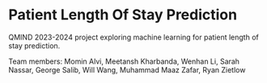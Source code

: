 # Patient Length Of Stay Prediction
QMIND 2023-2024 project exploring machine learning for patient length of stay prediction.

Team members: Momin Alvi, Meetansh Kharbanda, Wenhan Li, Sarah Nassar, George Salib, Will Wang, Muhammad Maaz Zafar, Ryan Zietlow
